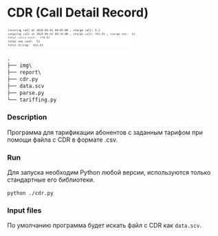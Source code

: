 # CDR (Call Detail Record)
<img src="./img/Capture.PNG" alt="" width="300"/>

```
.
├── img\
├── report\
├── cdr.py
├── data.scv
├── parse.py
└── tariffing.py
```
### Description
Программа для тарификации абонентов с заданным тарифом при помощи файла с CDR в формате .csv. 

### Run
Для запуска необходим Python любой версии, используются только стандартные его библиотеки.
```
python ./cdr.py
```
### Input files
По умолчанию программа будет искать файл с CDR как `data.scv`.
